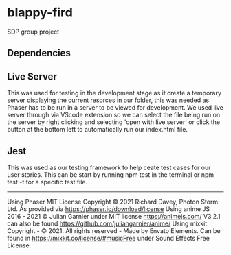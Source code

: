 # blappy-fird

SDP group project

Dependencies
--------------
Live Server
---
This was used for testing in the development stage as it create a temporary server displaying the current resorces in our folder, this was needed as Phaser has to be run in a server to be viewed for development.
We used live server through via VScode extension so we can select the file being run on the server by right clicking and selecting 'open with live server' or click the button at the bottom left to automatically run our index.html file.

Jest
---
This was used as our testing framework to help ceate test cases for our user stories.
This can be start by running npm test in the terminal or npm test -t <test-file-name> for a specific test file.

  
  ---
Using Phaser MIT License Copyright © 2021 Richard Davey, Photon Storm Ltd. As provided via <https://phaser.io/download/license>
Using anime JS 2016 - 2021 © Julian Garnier under MIT license https://animejs.com/ V3.2.1 can also be found https://github.com/juliangarnier/anime/
Using mixkit Copyright - © 2021. All rights reserved - Made by Envato Elements. Can be found in https://mixkit.co/license/#musicFree under Sound Effects Free License.
